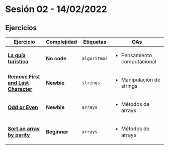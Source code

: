 # Sesión 02 - 14/02/2022

## Ejercicios

| Ejercicio                                                                        | Complejidad  | Etiquetas    | OAs                                         |
| -------------------------------------------------------------------------------- | ------------ | ------------ | ------------------------------------------- |
| [**La guía turística**](exercises/the-tour-guide)                                | **No code**  | `algoritmos` | <ul><li>Pensamiento computacional</li></ul> |
| [**Remove First and Last Character**](exercises/remove-first-and-last-character) | **Newbie**   | `strings`    | <ul><li>Manipulación de strings</li></ul>   |
| [**Odd or Even**](exercises/odd-or-even)                                         | **Newbie**   | `arrays`     | <ul><li>Métodos de arrays</li></ul>         |
| [**Sort an array by parity**](exercises/sort-array-by-parity)                    | **Beginner** | `arrays`     | <ul><li>Métodos de arrays</li></ul>         |
